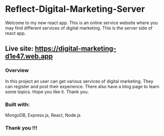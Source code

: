 # Reflect-Digital-Marketing-Server

Welcome to my new react app. This is an online service website where you may find different services of digital marketing. This is the server side of react app.

## Live site: https://digital-marketing-d1e47.web.app

### Overview

In this project an user can get various services of digital marketing. They can register and post their experience. There also have a blog page to learn some topics. Hope you like it. Thank you.

### Built with:

MongoDB, Express.js, React, Node.js

### Thank you !!!
